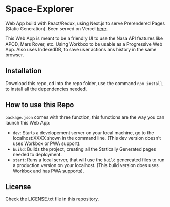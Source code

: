 # Space-Explorer

Web App build with React/Redux, using Next.js to serve Prerendered Pages (Static Generation). Been served on Vercel [here](space-explorer-web.vercel.app).

This Web App is meant to be a friendly UI to use the Nasa API features like APOD, Mars Rover, etc. Using Workbox to be usable as a Progressive Web App. Also uses IndexedDB, to save user actions ans history in the same browser.

## Installation

Download this repo, cd into the repo folder, use the command `npm install`, to install all the dependencies needed.

## How to use this Repo

`package.json` comes with three function, this functions are the way you can launch this Web App:

* `dev`: Starts a developement server on your local machine, go to the localhost:XXXX shown in the command line. (This dev version doesn't uses Workbox or PWA support).
* `build`: Builds the project, creating all the Statically Generated pages needed to deployment.
* `start`: Runs a local server, that will use the `build` genereated files to run a production version on your localhost. (This build version does uses Workbox and has PWA supports).

## License

Check the LICENSE.txt file in this repository.
